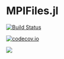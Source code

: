 # MPIFiles.jl

[![Build Status](https://travis-ci.org/MagneticParticleImaging/MPIFiles.jl.svg?branch=master)](https://travis-ci.org/MagneticParticleImaging/MPIFiles.jl)

[![codecov.io](http://codecov.io/github/MagneticParticleImaging/MPIFiles.jl/coverage.svg?branch=master)](http://codecov.io/github/MagneticParticleImaging/MPIFiles.jl?branch=master)

[![](https://img.shields.io/badge/docs-latest-blue.svg)](https://magneticparticleimaging.github.io/MPIFiles.jl/latest)
